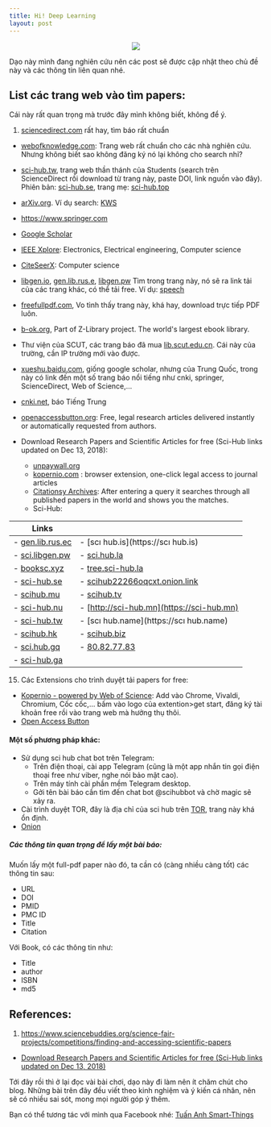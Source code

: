 ```yaml
---
title: Hi! Deep Learning
layout: post
---
```


<div style="text-align:center"><img src ="https://images.readitquik.com/images/uploads/content_images/analyticsdeeplearning_599e7808cf05c.jpg" style="max-height: 300px;max-width: 500px;"/></div>

Dạo này mình đang nghiên cứu nên các post sẽ được cập nhật theo chủ đề này và các thông tin liên quan nhé.

## List các trang web vào tìm papers:
Cái này rất quan trọng mà trước đây mình không biết, không để ý.

1. [sciencedirect.com](https://www.sciencedirect.com) rất hay, tìm báo rất chuẩn
- [webofknowledge.com](http://webofknowledge.com): Trang web rất chuẩn cho các nhà nghiên cứu. Nhưng không biết sao không đăng ký nó lại không cho search nhỉ?
- [sci-hub.tw](https://sci-hub.tw), trang web thần thánh của Students (search trên ScienceDirect rồi download từ trang này, paste DOI, link nguồn vào đây). Phiên bản: [sci-hub.se](https://sci-hub.se), trang mẹ: [sci-hub.top](https://sci-hub.top)
- [arXiv.org](https://arXiv.org). Ví dụ search: [KWS](http://search.arxiv.org:8081/?query=Speech+KWS+keyword+spotting&in=cs&qid=1544862812168multi_nCnN_1240597155&byDate=1)
- https://www.springer.com
- [Google Scholar](http://scholar.google.com/)
- [IEEE Xplore](http://ieeexplore.ieee.org/Xplore/guesthome.jsp): Electronics, Electrical engineering, Computer science
- [CiteSeerX](http://citeseerx.ist.psu.edu/): Computer science
- [libgen.io](http://libgen.io), [gen.lib.rus.e](http://gen.lib.rus.ec), [libgen.pw](http://libgen.pw/) Tìm trong trang này, nó sẽ ra link tải của các trang khác, có thể tải free. Ví dụ: [speech](http://gen.lib.rus.ec/scimag/index.php?s=speech+recognition&journalid=&v=&i=&p=&redirect=1)
- [freefullpdf.com](http://www.freefullpdf.com/#gsc.tab=0&gsc.q=speech%20recognition&gsc.sort=date), Vo tình thấy trang này, khá hay, download trực tiếp PDF luôn.
- [b-ok.org](http://b-ok.org), Part of Z-Library project. The world's largest ebook library.
- Thư viện của SCUT, các trang báo đã mua [lib.scut.edu.cn](http://www.lib.scut.edu.cn/main.htm). Cái này của trường, cần IP trường mới vào được.
- [xueshu.baidu.com](http://xueshu.baidu.com), giống google scholar, nhưng của Trung Quốc, trong này có link đến một số trang báo nổi tiếng như cnki, springer, ScienceDirect, Web of Science,...
- [cnki.net](http://cnki.net), báo Tiếng Trung
- [openaccessbutton.org](https://openaccessbutton.org): Free, legal research articles delivered instantly or automatically requested from authors.

- Download Research Papers and Scientific Articles for free (Sci-Hub links updated on Dec 13, 2018):
  - [unpaywall.org](http://unpaywall.org/)
  - [kopernio.com](https://kopernio.com/) :  browser extension, one-click legal access to journal articles
  - [Citationsy Archives](https://citationsy.com/blog/new-feature-citationsy-archives/): After entering a query it searches through all published papers in the world and shows you the matches.
  - Sci-Hub:

<center>

| Links ||
|------------------------------------|----------------------------------------------------------------------|
| - [gen.lib.rus.ec](http://gen.lib.rus.ec/)| - [scı hub.is](https://scı hub.is)                            |
| - [sci.libgen.pw](https://sci.libgen.pw)| - [sci.hub.la](https://sci.hub.la)                              |
| - [booksc.xyz](http://booksc.xyz/) | - [tree.sci-hub.la](https://tree.sci-hub.la)                         |
| - [sci-hub.se](https://sci-hub.se) | - [scihub22266oqcxt.onion.link](https://scihub22266oqcxt.onion.link) |
| - [scihub.mu](https://scihub.mu)   | - [scihub.tv](https://scihub.tv)                                     |
| - [sci-hub.nu](https://sci-hub.nu) | - [http://sci-hub.mn](https://sci-hub.mn)                            |
| - [sci-hub.tw](https://sci-hub.tw) | - [scı hub.name](https://scı hub.name)                               |
| - [scihub.hk](https://scihub.hk)   | - [scihub.biz](https://scihub.biz)                                   |
| - [sci.hub.gq](https://sci.hub.gq) | - [80.82.77.83](https://80.82.77.83)                                 |
| - [sci-hub.ga](https://sci-hub.ga) |                                                                      |

</center>



15. Các Extensions cho trình duyệt tải papers for free:
  - [Kopernio - powered by Web of Science](https://chrome.google.com/webstore/detail/kopernio-powered-by-web-o/fjgncogppolhfdpijihbpfmeohpaadpc): Add vào Chrome, Vivaldi, Chromium, Cốc cốc,... bấm vào logo của extention>get start, đăng ký tài khoản free rồi vào trang web mà hưởng thụ thôi.
  - [Open Access Button](https://chrome.google.com/webstore/detail/open-access-button/gknkbkaapnhpmkcgkmdekdffgcddoiel)




#### Một số phương pháp khác:
-  Sử dụng sci hub chat bot trên Telegram:
    - Trên điện thoại, cài app Telegram (cũng là một app nhắn tin gọi điện thoại free như viber, nghe nói bảo mật cao).
    - Trên máy tính cài phần mềm Telegram desktop.
    - Gởi tên bài báo cần tìm đến chat bot @scihubbot và chờ magic sẽ xảy ra.
- Cài trình duyệt TOR, đây là địa chỉ của sci hub trên [TOR](https://scihub22266oqcxt.onion), trang này khá ổn định.
- [Onion](https://osge7iuzcrtmcsny.onion)

##### Các thông tin quan trọng để lấy một bài báo:
Muốn lấy một full-pdf paper nào đó, ta cần có (càng nhiều càng tốt) các thông tin sau:
- URL
- DOI
- PMID
- PMC ID
- Title
- Citation

Với Book, có các thông tin như:
- Title
- author
- ISBN
- md5

## References:
 1. https://www.sciencebuddies.org/science-fair-projects/competitions/finding-and-accessing-scientific-papers
 - [Download Research Papers and Scientific Articles for free (Sci-Hub links updated on Dec 13, 2018)](https://citationsy.com/blog/download-research-papers-scientific-articles-free-scihub/)



Tới đây rồi thì ở lại đọc vài bài chơi, dạo này đi làm nên ít chăm chút cho blog. Những bài trên đây đều viết theo kinh nghiệm và ý kiến cá nhân, nên sẽ có nhiều sai sót, mong mọi người góp ý thêm.

Bạn có thể tương tác với mình qua Facebook nhé: [Tuấn Anh Smart-Things](https://www.facebook.com/anh211)
<div style="text-align:left"></div>
